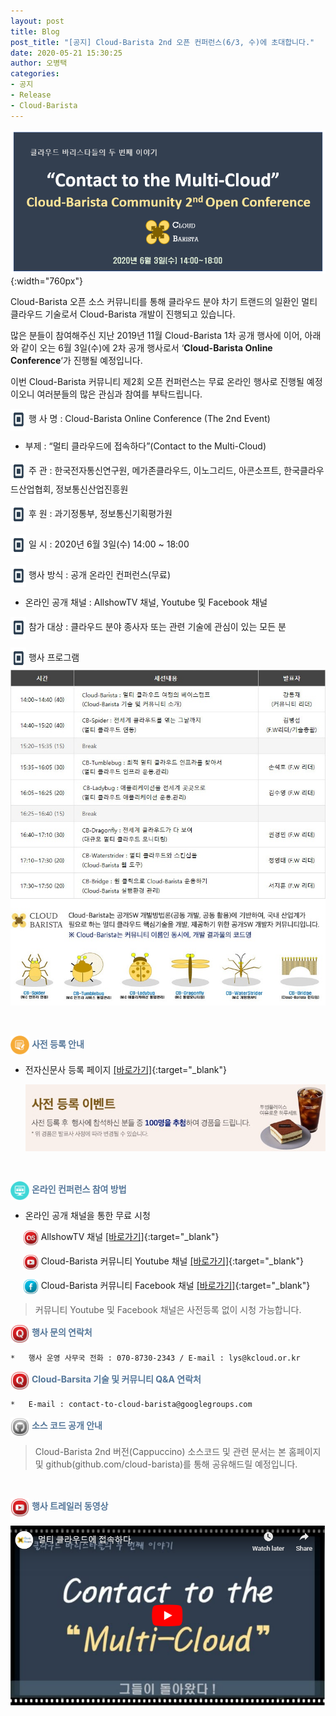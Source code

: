 ```yaml
---
layout: post
title: Blog
post_title: "[공지] Cloud-Barista 2nd 오픈 컨퍼런스(6/3, 수)에 초대합니다."
date: 2020-05-21 15:30:25
author: 오병택
categories: 
- 공지
- Release
- Cloud-Barista
---
```


![Alt text](/assets/img/blog/2nd-conference/leaflet-haeder.png){:width="760px"}

Cloud-Barista 오픈 소스 커뮤니티를 통해 클라우드 분야 차기 트랜드의 일환인 멀티 클라우드 기술로서 Cloud-Barista 개발이 진행되고 있습니다.
<BR>

많은 분들이 참여해주신 지난 2019년 11월 Cloud-Barista 1차 공개 행사에 이어, 아래와 같이 오는 6월 3일(수)에 2차 공개 행사로서 ‘**Cloud-Barista Online Conference**‘가 진행될 예정입니다.

이번 Cloud-Barista 커뮤니티 제2회 오픈 컨퍼런스는 무료 온라인 행사로 진행될 예정이오니
여러분들의 많은 관심과 참여를 부탁드립니다.
<!--more-->

<img src="/assets/img/blog/2nd-conference/square_payment_icon_132877.png" width="25" height="35" style="border:0px;vertical-align:middle"> 행 사 명 : Cloud-Barista Online Conference (The 2nd Event)
- 부제 : “멀티 클라우드에 접속하다”(Contact to the Multi-Cloud)

<img src="/assets/img/blog/2nd-conference/square_payment_icon_132877.png" width="25" height="35" style="border:0px;vertical-align:middle"> 주   관 : 한국전자통신연구원, 메가존클라우드, 이노그리드, 아콘소프트, 한국클라우드산업협회, 정보통신산업진흥원

<img src="/assets/img/blog/2nd-conference/square_payment_icon_132877.png" width="25" height="35" style="border:0px;vertical-align:middle"> 후   원 : 과기정통부, 정보통신기획평가원

<img src="/assets/img/blog/2nd-conference/square_payment_icon_132877.png" width="25" height="35" style="border:0px;vertical-align:middle"> 일   시 : 2020년 6월 3일(수) 14:00 ~ 18:00

<img src="/assets/img/blog/2nd-conference/square_payment_icon_132877.png" width="25" height="35" style="border:0px;vertical-align:middle"> 행사 방식 : 공개 온라인 컨퍼런스(무료)
- 온라인 공개 채널 : AllshowTV 채널, Youtube 및 Facebook 채널

<img src="/assets/img/blog/2nd-conference/square_payment_icon_132877.png" width="25" height="35" style="border:0px;vertical-align:middle"> 참가 대상 : 클라우드 분야 종사자 또는 관련 기술에 관심이 있는 모든 분 

<img src="/assets/img/blog/2nd-conference/square_payment_icon_132877.png" width="25" height="35" style="border:0px;vertical-align:middle"> 행사 프로그램<BR>
![Alt text](/assets/img/blog/2nd-conference/barista_edm_01-edited-cut3.jpg)

<BR>

<span style="color:#557799"><img src="/assets/img/blog/2nd-conference/paper-pencil_icon-icons.com_52928.png" width="30" height="30" style="border:0px;vertical-align:middle">
 **사전 등록 안내**</span>

-	전자신문사 등록 페이지 [[바로가기]](http://www.allshowtv.com/member/index.html?idx=199 "전자신문사 등록 페이지"){:target="_blank"}

    ![Alt text](/assets/img/blog/2nd-conference/barista_edm_02-cut2.jpg)

<BR>

<span style="color:#557799"><img src="/assets/img/blog/2nd-conference/screen_icon-icons.com_52924.png" width="30" height="30" style="border:0px;vertical-align:middle">
**온라인 컨퍼런스 참여 방법**</span>

-	온라인 공개 채널을 통한 무료 시청

&nbsp;&nbsp;&nbsp;&nbsp;
    <img src="/assets/img/blog/2nd-conference/Lastfm-Icon_22087.png" width="25" height="25" style="border:0px;vertical-align:middle">
    AllshowTV 채널 [[바로가기]](http://www.allshowtv.com/detail.html?idx=199 "AllshowTV 채널"){:target="_blank"}<BR>

&nbsp;&nbsp;&nbsp;&nbsp;
    <img src="/assets/img/blog/2nd-conference/Youtube-Icon_22119.png" width="25" height="25" style="border:0px;vertical-align:middle">
    Cloud-Barista 커뮤니티 Youtube 채널 [[바로가기]](https://www.youtube.com/channel/UCU3B9kvSIASO8VzpfBNoh7w "Cloud-Barista 커뮤니티 Youtube 채널"){:target="_blank"}<BR>

&nbsp;&nbsp;&nbsp;&nbsp;
    <img src="/assets/img/blog/2nd-conference/Facebook-Icon_22115.png" width="25" height="25" style="border:0px;vertical-align:middle">
    Cloud-Barista 커뮤니티 Facebook 채널 [[바로가기]](http://fb.com/groups/570753216908482/ "Cloud-Barista 커뮤니티 Facebook 채널"){:target="_blank"}

   > 커뮤니티 Youtube 및 Facebook 채널은 사전등록 없이 시청 가능합니다.


<span style="color:#557799"><img src="/assets/img/blog/2nd-conference/Quora-Icon_22095.png" width="30" height="30" style="border:0px;vertical-align:middle">
**행사 문의 연락처**</span>
 
    *	행사 운영 사무국 전화 : 070-8730-2343 / E-mail : lys@kcloud.or.kr

<span style="color:#557799"><img src="/assets/img/blog/2nd-conference/Quora-Icon_22095.png" width="30" height="30" style="border:0px;vertical-align:middle">
**Cloud-Barsita 기술 및 커뮤니티 Q&A 연락처**</span>

    *	E-mail : contact-to-cloud-barista@googlegroups.com

<span style="color:#557799"><img src="/assets/img/blog/2nd-conference/Github-Icon_22102.png" width="30" height="30" style="border:0px;vertical-align:middle">
**소스 코드 공개 안내**</span>

   > Cloud-Barista 2nd 버전(Cappuccino) 소스코드 및 관련 문서는 본 홈페이지 및 github(github.com/cloud-barista)를 통해 공유해드릴 예정입니다.

<BR>

<span style="color:#557799"><img src="/assets/img/blog/2nd-conference/Youtube-Icon_22119.png" width="30" height="30" style="border:0px;vertical-align:middle">
**행사 트레일러 동영상**</span>

[![Contact to the Multi-Cloud](/assets/img/blog/2nd-conference/youtube-movie-clip3.png)](https://www.youtube.com/embed/fZbdXHUZ4A4?)

